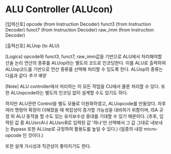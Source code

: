 # ALU Controller (ALUcon)

[입력신호]
opcode      (from Instruction Decoder)
funct3      (from Instruction Decoder)
funct7      (from Instruction Decoder)
raw_imm     (from Instruction Decoder)

[출력신호]
ALUop       (to ALU)

[Logics]
opcode와 funct3, funct7, raw_imm값을 기반으로 ALU에서 처리해야할 산술 논리 연산의 종류를 ALUop라는 별도의 코드로 인코딩한다. 
이를 ALU로 출력하여 ALUop코드를 기반으로 연산 종류를 선택해 처리할 수 있도록 한다.
ALUop의 종류는 다음과 같다
*추가 예정*

[Note]
ALU controller에서 처리하는 이 모든 작업을 CU에서 물론 처리할 수 있다.
또한 ALUopcode라는 별도의 인코딩 없이 설계할 수도 있기도 하다.

하지만 ALU관련 Control을 별도 모듈로 이원화하였고, ALUopcode를 만들었다. 
차후 여러 명령어 확장이 더해졌을 때 복잡성이 증가할 가능성을 대비하기 위함이며, 
ISA 규정 외 ALU 동작을 할 수도 있는 유지보수성 증대를 기대할 수 있기 때문이다. 
(추후, 입력된 값 중 ALUsrcA나 ALUsrcB로 입력된 값 '하나'만 선택해서 그 값 그대로 내보내는 Bypass 또한 ALUop로 규정하여 활용도를 높일 수 있다.)
(일종의 내장 micro-opcode 인 것이다.)

또한 설계 가시성과 직관성이 좋아지기도 한다. 